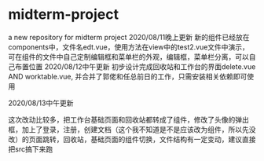# midterm-project
a new repository for midterm project
2020/08/11晚上更新
  新的组件已经放在components中，文件名edt.vue，使用方法在view中的test2.vue文件中演示，可在组件的文件中自己定制编辑框和菜单栏的外观，编辑框，菜单栏分离，可以自己布置位置
2020/08/12中午更新
  初步设计完成回收站和工作台的界面delete.vue AND worktable.vue, 并合并了郭佬和任总前日的工作，只需安装相关依赖即可使用

2020/08/13中午更新

这次改动比较多，把工作台基础页面和回收站都转成了组件，修改了头像的弹出框，加上了登录，注册，创建文档（这个我不知道是不是应该改为组件，所以先没改）的页面跳转，回收站，基础页面的组件切换，文件结构有一定变动，建议直接把src搞下来跑